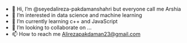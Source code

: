 - 👋 Hi, I’m @seyedalireza-pakdamanshahri but everyone call me Arshia
- 👀 I’m interested in data science and machine learning
- 🌱 I’m currently learning c++ and JavaScript
- 💞️ I’m looking to collaborate on ...
- 📫 How to reach me Alirezapakdaman23@gmail.com
<!---
seyedalireza-pakdamanshahri/seyedalireza-pakdamanshahri is a ✨ special ✨ repository because its `README.md` (this file) appears on your GitHub profile.
You can click the Preview link to take a look at your changes.
--->
